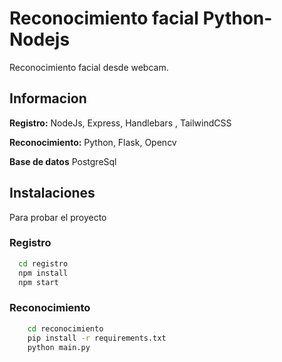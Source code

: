 
# Reconocimiento facial Python-Nodejs

Reconocimiento facial desde webcam.



## Informacion

**Registro:** NodeJs, Express, Handlebars , TailwindCSS

**Reconocimiento:** Python, Flask, Opencv

**Base de datos** PostgreSql




## Instalaciones

Para probar el proyecto

### Registro
```bash
  cd registro
  npm install
  npm start
```
### Reconocimiento
```bash
    cd reconocimiento
    pip install -r requirements.txt
    python main.py
```

